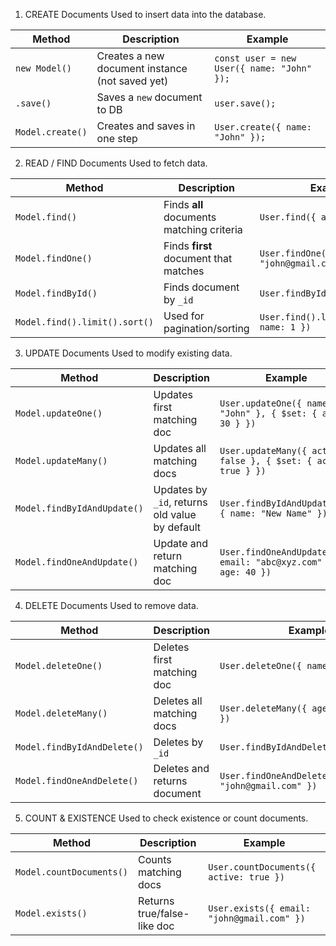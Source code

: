 1. CREATE Documents
Used to insert data into the database.


| Method           | Description                                     | Example                                    |
| ---------------- | ----------------------------------------------- | ------------------------------------------ |
| `new Model()`    | Creates a new document instance (not saved yet) | `const user = new User({ name: "John" });` |
| `.save()`        | Saves a `new` document to DB                    | `user.save();`                             |
| `Model.create()` | Creates and saves in one step                   | `User.create({ name: "John" });`           |




 2. READ / FIND Documents
Used to fetch data.


| Method                        | Description                               | Example                                      |
| ----------------------------- | ----------------------------------------- | -------------------------------------------- |
| `Model.find()`                | Finds **all** documents matching criteria | `User.find({ age: 25 });`                    |
| `Model.findOne()`             | Finds **first** document that matches     | `User.findOne({ email: "john@gmail.com" });` |
| `Model.findById()`            | Finds document by `_id`                   | `User.findById("64d...123");`                |
| `Model.find().limit().sort()` | Used for pagination/sorting               | `User.find().limit(10).sort({ name: 1 })`    |





3. UPDATE Documents
Used to modify existing data.

| Method                      | Description                                    | Example                                                          |
| --------------------------- | ---------------------------------------------- | ---------------------------------------------------------------- |
| `Model.updateOne()`         | Updates first matching doc                     | `User.updateOne({ name: "John" }, { $set: { age: 30 } })`        |
| `Model.updateMany()`        | Updates all matching docs                      | `User.updateMany({ active: false }, { $set: { active: true } })` |
| `Model.findByIdAndUpdate()` | Updates by `_id`, returns old value by default | `User.findByIdAndUpdate(id, { name: "New Name" })`               |
| `Model.findOneAndUpdate()`  | Update and return matching doc                 | `User.findOneAndUpdate({ email: "abc@xyz.com" }, { age: 40 })`   |





4. DELETE Documents
Used to remove data.

| Method                      | Description                  | Example                                              |
| --------------------------- | ---------------------------- | ---------------------------------------------------- |
| `Model.deleteOne()`         | Deletes first matching doc   | `User.deleteOne({ name: "John" })`                   |
| `Model.deleteMany()`        | Deletes all matching docs    | `User.deleteMany({ age: { $lt: 18 } })`              |
| `Model.findByIdAndDelete()` | Deletes by `_id`             | `User.findByIdAndDelete("64d...123")`                |
| `Model.findOneAndDelete()`  | Deletes and returns document | `User.findOneAndDelete({ email: "john@gmail.com" })` |





5. COUNT & EXISTENCE
Used to check existence or count documents.

| Method                   | Description                 | Example                                    |
| ------------------------ | --------------------------- | ------------------------------------------ |
| `Model.countDocuments()` | Counts matching docs        | `User.countDocuments({ active: true })`    |
| `Model.exists()`         | Returns true/false-like doc | `User.exists({ email: "john@gmail.com" })` |

